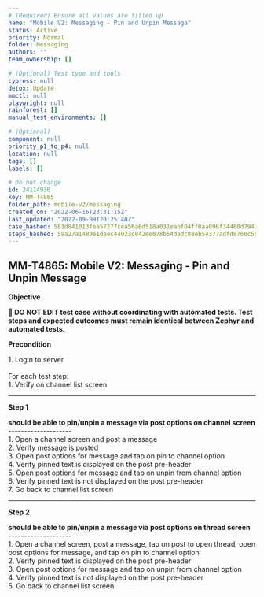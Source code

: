 ```yaml
---
# (Required) Ensure all values are filled up
name: "Mobile V2: Messaging - Pin and Unpin Message"
status: Active
priority: Normal
folder: Messaging
authors: ""
team_ownership: []

# (Optional) Test type and tools
cypress: null
detox: Update
mmctl: null
playwright: null
rainforest: []
manual_test_environments: []

# (Optional)
component: null
priority_p1_to_p4: null
location: null
tags: []
labels: []

# Do not change
id: 24114930
key: MM-T4865
folder_path: mobile-v2/messaging
created_on: "2022-06-16T23:31:15Z"
last_updated: "2022-09-09T20:25:40Z"
case_hashed: 581d841013fea57277cea56a6d518a031eabf04ff0aa096f34480d79478beabcc71156b745476baf1ec0069677301a1a
steps_hashed: 59a27a1489e1deec44023c842ee078b54dadc88eb54377adfd8760c588ae8702b3f3f9732e4fc9658fdbec49bd7443f0
---
```


## MM-T4865: Mobile V2: Messaging - Pin and Unpin Message

**Objective**

**🛑 DO NOT EDIT test case without coordinating with automated tests. Test steps and expected outcomes must remain identical between Zephyr and automated tests.**

**Precondition**

1\. Login to server\
\
For each test step:\
1\. Verify on channel list screen

---

**Step 1**

**should be able to pin/unpin a message via post options on channel screen**\
\--------------------\
1\. Open a channel screen and post a message\
2\. Verify message is posted\
3\. Open post options for message and tap on pin to channel option\
4\. Verify pinned text is displayed on the post pre-header\
5\. Open post options for message and tap on unpin from channel option\
6\. Verify pinned text is not displayed on the post pre-header\
7\. Go back to channel list screen

---

**Step 2**

**should be able to pin/unpin a message via post options on thread screen**\
\--------------------\
1\. Open a channel screen, post a message, tap on post to open thread, open post options for message, and tap on pin to channel option\
2\. Verify pinned text is displayed on the post pre-header\
3\. Open post options for message and tap on unpin from channel option\
4\. Verify pinned text is not displayed on the post pre-header\
5\. Go back to channel list screen
